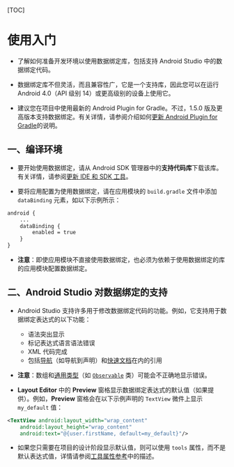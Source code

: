 [TOC]

# 使用入门

* 了解如何准备开发环境以使用数据绑定库，包括支持 Android Studio 中的数据绑定代码。

* 数据绑定库不但灵活，而且兼容性广，它是一个支持库，因此您可以在运行 Android 4.0（API 级别 14）或更高级别的设备上使用它。

* 建议您在项目中使用最新的 Android Plugin for Gradle。不过，1.5.0 版及更高版本支持数据绑定。有关详情，请参阅介绍如何[更新 Android Plugin for Gradle](https://developer.android.google.cn/studio/releases/gradle-plugin#updating-plugin)的说明。

## 一、编译环境

* 要开始使用数据绑定，请从 Android SDK 管理器中的**支持代码库**下载该库。有关详情，请参阅[更新 IDE 和 SDK 工具](https://developer.android.google.cn/studio/intro/update)。

* 要将应用配置为使用数据绑定，请在应用模块的 `build.gradle` 文件中添加 `dataBinding` 元素，如以下示例所示：

```xml
android {
	...
    dataBinding {
		enabled = true
	}
}
```

* **注意**：即使应用模块不直接使用数据绑定，也必须为依赖于使用数据绑定的库的应用模块配置数据绑定。

## 二、Android Studio 对数据绑定的支持

* Android Studio 支持许多用于修改数据绑定代码的功能。例如，它支持用于数据绑定表达式的以下功能：
  * 语法突出显示
  * 标记表达式语言语法错误
  * XML 代码完成
  * 包括[导航](https://www.jetbrains.com/help/idea/2017.1/navigation-in-source-code.html)（如导航到声明）和[快速文档](https://www.jetbrains.com/help/idea/2017.1/viewing-inline-documentation.html)在内的引用

* **注意**：数组和[通用类型](https://docs.oracle.com/javase/tutorial/java/generics/types.html)（如 [`Observable`](https://developer.android.google.cn/reference/androidx/databinding/Observable) 类）可能会不正确地显示错误。

* **Layout Editor** 中的 **Preview** 窗格显示数据绑定表达式的默认值（如果提供）。例如，**Preview** 窗格会在以下示例声明的 `TextView` 微件上显示 `my_default` 值：

```xml
<TextView android:layout_width="wrap_content"
	android:layout_height="wrap_content"
    android:text="@{user.firstName, default=my_default}"/>
```

* 如果您只需要在项目的设计阶段显示默认值，则可以使用 `tools` 属性，而不是默认表达式值，详情请参阅[工具属性参考](https://developer.android.google.cn/studio/write/tool-attributes)中的描述。